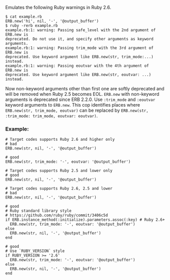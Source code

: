 Emulates the following Ruby warnings in Ruby 2.6.

```console
$ cat example.rb
ERB.new('hi', nil, '-', '@output_buffer')
$ ruby -rerb example.rb
example.rb:1: warning: Passing safe_level with the 2nd argument of ERB.new is
deprecated. Do not use it, and specify other arguments as keyword arguments.
example.rb:1: warning: Passing trim_mode with the 3rd argument of ERB.new is
deprecated. Use keyword argument like ERB.new(str, trim_mode:...) instead.
example.rb:1: warning: Passing eoutvar with the 4th argument of ERB.new is
deprecated. Use keyword argument like ERB.new(str, eoutvar: ...) instead.
```

Now non-keyword arguments other than first one are softly deprecated
and will be removed when Ruby 2.5 becomes EOL.
`ERB.new` with non-keyword arguments is deprecated since ERB 2.2.0.
Use `:trim_mode` and `:eoutvar` keyword arguments to `ERB.new`.
This cop identifies places where `ERB.new(str, trim_mode, eoutvar)` can
be replaced by `ERB.new(str, :trim_mode: trim_mode, eoutvar: eoutvar)`.

### Example:
    # Target codes supports Ruby 2.6 and higher only
    # bad
    ERB.new(str, nil, '-', '@output_buffer')

    # good
    ERB.new(str, trim_mode: '-', eoutvar: '@output_buffer')

    # Target codes supports Ruby 2.5 and lower only
    # good
    ERB.new(str, nil, '-', '@output_buffer')

    # Target codes supports Ruby 2.6, 2.5 and lower
    # bad
    ERB.new(str, nil, '-', '@output_buffer')

    # good
    # Ruby standard library style
    # https://github.com/ruby/ruby/commit/3406c5d
    if ERB.instance_method(:initialize).parameters.assoc(:key) # Ruby 2.6+
      ERB.new(str, trim_mode: '-', eoutvar: '@output_buffer')
    else
      ERB.new(str, nil, '-', '@output_buffer')
    end

    # good
    # Use `RUBY_VERSION` style
    if RUBY_VERSION >= '2.6'
      ERB.new(str, trim_mode: '-', eoutvar: '@output_buffer')
    else
      ERB.new(str, nil, '-', '@output_buffer')
    end

